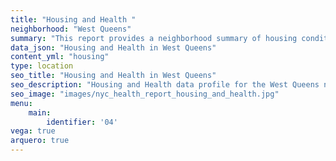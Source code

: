 ```yaml
---
title: "Housing and Health "
neighborhood: "West Queens"
summary: "This report provides a neighborhood summary of housing conditions and related health outcomes. It also describes population characteristics that can increase vulnerability to housing hazards."
data_json: "Housing and Health in West Queens"
content_yml: "housing"
type: location
seo_title: "Housing and Health in West Queens"
seo_description: "Housing and Health data profile for the West Queens neighborhood of NYC."
seo_image: "images/nyc_health_report_housing_and_health.jpg"
menu:
    main:
        identifier: '04'
vega: true
arquero: true
---
```

